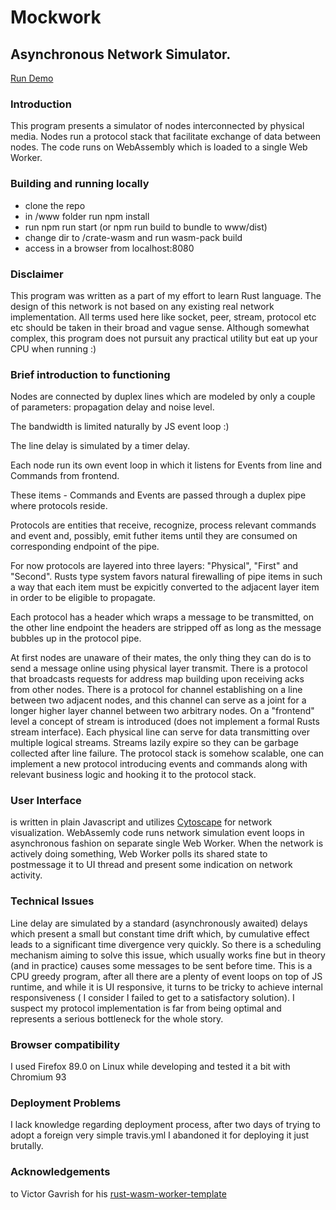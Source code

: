  # Mockwork
 ## Asynchronous Network Simulator.
 [Run Demo](https://retamogordo.github.io/mockwork-site)
 ### Introduction
 This program presents a simulator of nodes interconnected by physical media.
 Nodes run a protocol stack that facilitate exchange of data between nodes.
 The code runs on WebAssembly which is loaded to a single Web Worker.
 
 ### Building and running locally
 - clone the repo
 - in /www folder run npm install
 - run npm run start (or npm run build to bundle to www/dist)
 - change dir to /crate-wasm and run wasm-pack build 
 - access in a browser from localhost:8080

 ### Disclaimer
 This program was written as a part of my effort to learn Rust language.
 The design of this network is not based on any existing real network implementation.
 All terms used here like socket, peer, stream, protocol etc etc should be
 taken in their broad and vague sense.
 Although somewhat complex, this program does not pursuit any practical utility but eat up your CPU when
 running :)
 
 ### Brief introduction to functioning
 
 Nodes are connected by duplex lines which are modeled by only a couple of
 parameters: propagation delay and noise level.
 
 The bandwidth is limited naturally by JS event loop :)
 
 The line delay is simulated by a timer delay.
 
 Each node run its own event loop in which it listens for Events from line
 and Commands from frontend.
 
 These items - Commands and Events are passed through a duplex pipe where
 protocols reside.
 
 Protocols are entities that receive, recognize, process relevant commands and event
 and, possibly, emit futher items until they are consumed on corresponding
 endpoint of the pipe.
 
 For now protocols are layered into three layers: "Physical", "First" and "Second".
 Rusts type system favors natural firewalling of pipe items in such a way that
 each item must be expicitly converted to the adjacent layer item in order
 to be eligible to propagate.
 
 Each protocol has a header which wraps a message to be transmitted, on the other
 line endpoint the headers are stripped off as long as the message bubbles up in 
 the protocol pipe.
 
 At first nodes are unaware of their mates, the only thing they can do 
 is to send a message online using physical layer transmit.
 There is a protocol that broadcasts requests for address map building upon
 receiving acks from other nodes.
 There is a protocol for channel establishing on a line between two adjacent
 nodes, and this channel can serve as a joint for a longer higher layer channel
 between two arbitrary nodes.
 On a "frontend" level a concept of stream is introduced (does not implement
 a formal Rusts stream interface). 
 Each physical line can serve for data transmitting over multiple logical
 streams.
 Streams lazily expire so they can be garbage collected after line failure.
 The protocol stack is somehow scalable, one can implement a new protocol
 introducing events and commands along with relevant business logic and hooking
 it to the protocol stack.
 
 ### User Interface
 is written in plain Javascript and utilizes [Cytoscape](https://cytoscape.org) for network visualization.
 WebAssemly code runs network simulation event loops in asynchronous fashion
 on separate single Web Worker.
 When the network is actively doing something, Web Worker polls its shared state
 to postmessage it to UI thread and present some indication on network activity.

 ### Technical Issues
 Line delay are simulated by a standard (asynchronously awaited) delays which
 present a small but constant time drift which, by cumulative effect leads to a
 significant time divergence very quickly. 
 So there is a scheduling mechanism aiming to solve this issue, which usually
 works fine but in theory (and in practice) causes some messages to be
 sent before time.
 This is a CPU greedy program, after all there are a plenty of event loops
 on top of JS runtime, and while it is UI responsive, it turns to be tricky to achieve
 internal responsiveness ( I consider I failed to get to a satisfactory solution).
 I suspect my protocol implementation is far from being optimal and represents
 a serious bottleneck for the whole story.
 
 ### Browser compatibility
 I used Firefox 89.0 on Linux while developing and tested it a bit with
 Chromium 93
 
 ### Deployment Problems
 I lack knowledge regarding deployment process, after two days of
 trying to adopt a foreign very simple travis.yml I abandoned it 
 for deploying it just brutally.
 
 ### Acknowledgements
 to Victor Gavrish for his 
 [rust-wasm-worker-template](https://github.com/VictorGavrish/rust-wasm-worker-template)
 
